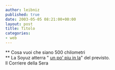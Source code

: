 ```yaml
---
author: leibniz
published: true
date: 2003-05-05 08:21:00+00:00
layout: post
title: Titolo
categories:
- web
---
```


   ** Cosa vuoi che siano 500 chilometri   
** La Soyuz atterra " [   un po' piu in la](http://www.corriere.it/edicola/index.jsp?path=ESTERI&doc=SOI)" del previsto.   
Il Corriere della Sera
